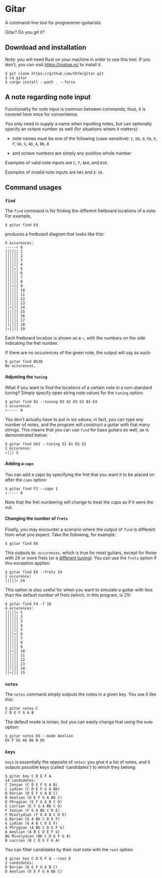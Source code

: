 # Gitar

A command-line tool for programmer-guitarists.

*Git*ar? Do you *git* it?

## Download and installation

Note: you will need Rust on your machine in order to use this tool. If you don't, you can visit https://rustup.rs/ to install it.

```console
$ git clone https://github.com/thfm/gitar.git
$ cd gitar
$ cargo install --path . --force
```

## A note regarding note input

Functionality for note input is common between commands; thus, it is covered here once for convenience.

You only need to supply a name when inputting notes, but can optionally specify an octave number as well (for situations where it matters):

* note names must be one of the following (case-sensitive): `C`, `Db`, `D`, `Eb`, `E`, `F`, `Gb`, `G`, `Ab`, `A`, `Bb`, `B`

* and octave numbers are simply any positive whole number

Examples of valid note inputs are `C`, `F`, `Ab0`, and `B10`.

Examples of *invalid* note inputs are `D#3` and `A-10`.

## Command usages

### `find`

The `find` command is for finding the different fretboard locations of a note. For example,

```console
$ gitar find E4
```

produces a fretboard diagram that looks like this:

```console
5 occurences:
-----∗ 0
││││││ 1
││││││ 2
││││││ 3
││││││ 4
││││∗│ 5
││││││ 6
││││││ 7
││││││ 8
│││∗││ 9
││││││ 10
││││││ 11
││││││ 12
││││││ 13
││∗│││ 14
││││││ 15
││││││ 16
││││││ 17
││││││ 18
│∗││││ 19
```

Each fretboard location is  shown as a `∗`, with the numbers on the side indicating the fret number.

If there are no occurences of the given note, the output will say as such:

```console
$ gitar find Bb20
No occurences.
```

#### Adjusting the `tuning`

What if you want to find the locations of a certain note in a non-standard tuning? Simply specify open string note values for the `tuning` option:

```console
$ gitar find D2 --tuning D2 A2 D3 G3 B3 E4
1 occurence:
∗----- 0
```

You don't actually have to put in six values; in fact, you can type any number of notes, and the program will construct a guitar with that many strings. This means that you can use `find` for bass guitars as well, as is demonstrated below:

```console
$ gitar find Gb1 --tuning E1 A1 D2 G2
1 occurence:
∗│││ 2
```

#### Adding a `capo`

You can add a capo by specifying the fret that you want it to be placed on after the `capo` option:

```console:
$ gitar find F2 --capo 1
∗----- 0
```

Note that the fret numbering will change to treat the capo as if it were the nut.

#### Changing the number of `frets`

Finally, you may encounter a scenario where the output of `find` is different from what you expect. Take the following, for example:

```console
$ gitar find E6
```

This outputs `No occurences`, which is true for *most* guitars, except for those with 24 or more frets (or a [different tuning](#adjusting-the-tuning)). You can use the `frets` option if this exception applies:

```console
$ gitar find E6 --frets 24
1 occurence:
│││││∗ 24
```

This option is also useful for when you want to simulate a guitar with less than the default number of frets (which, in this program, is 21):

```console
$ gitar find F4 -f 18
4 occurences:
│││││∗ 1
││││││ 2
││││││ 3
││││││ 4
││││││ 5
││││∗│ 6
││││││ 7
││││││ 8
││││││ 9
│││∗││ 10
││││││ 11
││││││ 12
││││││ 13
││││││ 14
││∗│││ 15
```

### `notes`

The `notes` command simply outputs the notes in a given key. You use it like this:

```console
$ gitar notes C
C D E F G A B
```

The default mode is ionian, but you can easily change that using the `mode` option:

```console
$ gitar notes Eb --mode Aeolian
Eb F Gb Ab Bb B Db
```

### `keys`

`keys` is essentially the opposite of `notes`: you give it a list of notes, and it outputs possible keys (called 'candidates') to which they belong:

```console
$ gitar key C D E F A
14 candidates:
C Ionian (C D E F G A B)
C Lydian (C D E F G A Bb)
D Dorian (D E F G A B C)
D Aeolian (D E F G A Bb C)
E Phrygian (E F G A B C D)
E Locrian (E F G A Bb C D)
F Ionian (F G A Bb C D E)
F Mixolydian (F G A B C D E)
G Dorian (G A Bb C D E F)
G Lydian (G A B C D E F)
A Phrygian (A Bb C D E F G)
A Aeolian (A B C D E F G)
Bb Mixolydian (Bb C D E F G A)
B Locrian (B C D E F G A)
```

You can filter candidates by their root note with the `root` option:

```console
$ gitar key C D E F A --root D
2 candidates:
D Dorian (D E F G A B C)  
D Aeolian (D E F G A Bb C)
```
